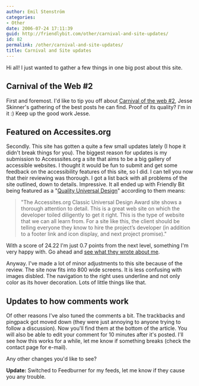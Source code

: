 ```yaml
---
author: Emil Stenström
categories:
- Other
date: 2006-07-24 17:11:39
guid: http://friendlybit.com/other/carnival-and-site-updates/
id: 82
permalink: /other/carnival-and-site-updates/
title: Carnival and Site updates
---
```


Hi all! I just wanted to gather a few things in one big post about this site.

## Carnival of the Web #2

First and foremost. I'd like to tip you off about [Carnival of the web #2](http://www.thefutureoftheweb.com/blog/2006/7/carnival-of-the-web-2), Jesse Skinner's gathering of the best posts he can find. Proof of its quality? I'm in it :) Keep up the good work Jesse.

## Featured on Accessites.org

Secondly. This site has gotten a quite a few small updates lately (I hope it didn't break things for you). The biggest reason for updates is my submission to Accesssites.org a site that aims to be a big gallery of accessible websites. I thought it would be fun to submit and get some feedback on the accessibility features of this site, so I did. I can tell you now that their reviewing was thorough. I got a list back with all problems of the site outlined, down to details. Impressive. It all ended up with Friendly Bit being featured as a "[Quality Universal Design](http://accessites.org/checklist/#chk3)" according to them means:

> "The Accessites.org Classic Universal Design Award site shows a thorough attention to detail. This is a great web site on which the developer toiled diligently to get it right. This is the type of website that we can all learn from. For a site like this, the client should be telling everyone they know to hire the project’s developer (in addition to a footer link and icon display, and next project promise)."

With a score of 24.22 I'm just 0.7 points from the next level, something I'm very happy with. Go ahead and [see what they wrote about me](http://accessites.org/showcase/ "What Accessites wrote about Friendly Bit").

Anyway. I've made a lot of minor adjustments to this site because of the review. The site now fits into 800 wide screens. It is less confusing with images disbled. The navigation to the right uses underline and not only color as its hover decoration. Lots of little things like that.

## Updates to how comments work

Of other reasons I've also tuned the comments a bit. The trackbacks and pingpack got moved down (they were just annoying to anyone trying to follow a discussion). Now you'll find them at the bottom of the article. You will also be able to edit your comment for 10 minutes after it's posted. I'll see how this works for a while, let me know if something breaks (check the contact page for e-mail).

Any other changes you'd like to see?

**Update:** Switched to Feedburner for my feeds, let me know if they cause you any trouble.
